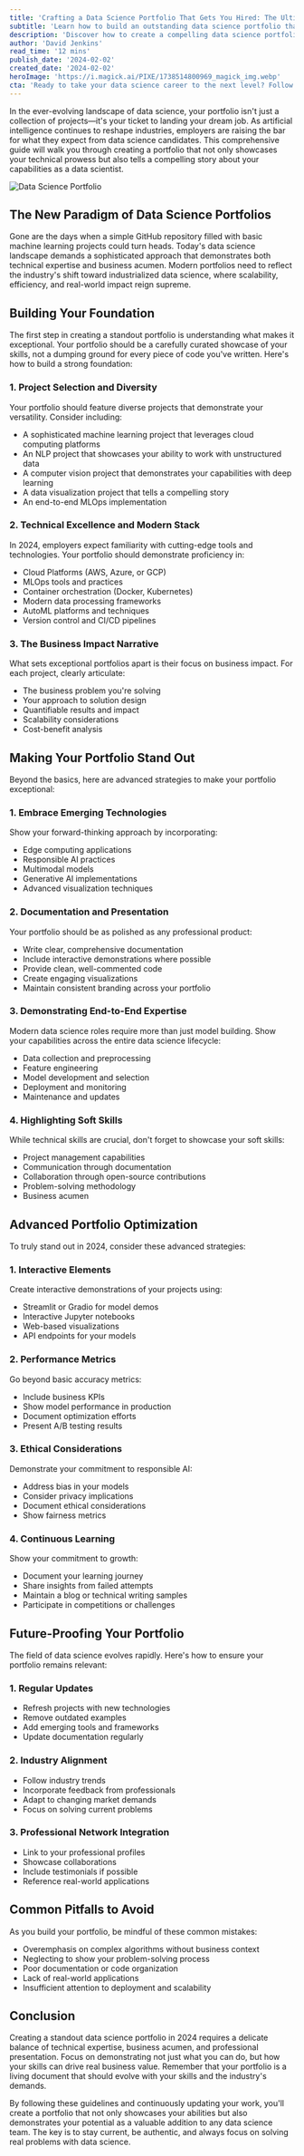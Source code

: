 ```yaml
---
title: 'Crafting a Data Science Portfolio That Gets You Hired: The Ultimate Guide for 2024'
subtitle: 'Learn how to build an outstanding data science portfolio that demonstrates your skills and lands you your dream job'
description: 'Discover how to create a compelling data science portfolio that stands out in 2024. Learn essential strategies for showcasing technical expertise, business acumen, and real-world impact through carefully selected projects, modern tech stack implementation, and professional presentation.'
author: 'David Jenkins'
read_time: '12 mins'
publish_date: '2024-02-02'
created_date: '2024-02-02'
heroImage: 'https://i.magick.ai/PIXE/1738514800969_magick_img.webp'
cta: 'Ready to take your data science career to the next level? Follow us on LinkedIn for more expert insights, industry trends, and exclusive tips on building a successful career in data science.'
---
```


In the ever-evolving landscape of data science, your portfolio isn't just a collection of projects—it's your ticket to landing your dream job. As artificial intelligence continues to reshape industries, employers are raising the bar for what they expect from data science candidates. This comprehensive guide will walk you through creating a portfolio that not only showcases your technical prowess but also tells a compelling story about your capabilities as a data scientist.

![Data Science Portfolio](https://i.magick.ai/PIXE/1738514800972_magick_img.webp)

## The New Paradigm of Data Science Portfolios

Gone are the days when a simple GitHub repository filled with basic machine learning projects could turn heads. Today's data science landscape demands a sophisticated approach that demonstrates both technical expertise and business acumen. Modern portfolios need to reflect the industry's shift toward industrialized data science, where scalability, efficiency, and real-world impact reign supreme.

## Building Your Foundation

The first step in creating a standout portfolio is understanding what makes it exceptional. Your portfolio should be a carefully curated showcase of your skills, not a dumping ground for every piece of code you've written. Here's how to build a strong foundation:

### 1. Project Selection and Diversity

Your portfolio should feature diverse projects that demonstrate your versatility. Consider including:

- A sophisticated machine learning project that leverages cloud computing platforms
- An NLP project that showcases your ability to work with unstructured data
- A computer vision project that demonstrates your capabilities with deep learning
- A data visualization project that tells a compelling story
- An end-to-end MLOps implementation

### 2. Technical Excellence and Modern Stack

In 2024, employers expect familiarity with cutting-edge tools and technologies. Your portfolio should demonstrate proficiency in:

- Cloud Platforms (AWS, Azure, or GCP)
- MLOps tools and practices
- Container orchestration (Docker, Kubernetes)
- Modern data processing frameworks
- AutoML platforms and techniques
- Version control and CI/CD pipelines

### 3. The Business Impact Narrative

What sets exceptional portfolios apart is their focus on business impact. For each project, clearly articulate:

- The business problem you're solving
- Your approach to solution design
- Quantifiable results and impact
- Scalability considerations
- Cost-benefit analysis

## Making Your Portfolio Stand Out

Beyond the basics, here are advanced strategies to make your portfolio exceptional:

### 1. Embrace Emerging Technologies

Show your forward-thinking approach by incorporating:

- Edge computing applications
- Responsible AI practices
- Multimodal models
- Generative AI implementations
- Advanced visualization techniques

### 2. Documentation and Presentation

Your portfolio should be as polished as any professional product:

- Write clear, comprehensive documentation
- Include interactive demonstrations where possible
- Provide clean, well-commented code
- Create engaging visualizations
- Maintain consistent branding across your portfolio

### 3. Demonstrating End-to-End Expertise

Modern data science roles require more than just model building. Show your capabilities across the entire data science lifecycle:

- Data collection and preprocessing
- Feature engineering
- Model development and selection
- Deployment and monitoring
- Maintenance and updates

### 4. Highlighting Soft Skills

While technical skills are crucial, don't forget to showcase your soft skills:

- Project management capabilities
- Communication through documentation
- Collaboration through open-source contributions
- Problem-solving methodology
- Business acumen

## Advanced Portfolio Optimization

To truly stand out in 2024, consider these advanced strategies:

### 1. Interactive Elements

Create interactive demonstrations of your projects using:
- Streamlit or Gradio for model demos
- Interactive Jupyter notebooks
- Web-based visualizations
- API endpoints for your models

### 2. Performance Metrics

Go beyond basic accuracy metrics:
- Include business KPIs
- Show model performance in production
- Document optimization efforts
- Present A/B testing results

### 3. Ethical Considerations

Demonstrate your commitment to responsible AI:
- Address bias in your models
- Consider privacy implications
- Document ethical considerations
- Show fairness metrics

### 4. Continuous Learning

Show your commitment to growth:
- Document your learning journey
- Share insights from failed attempts
- Maintain a blog or technical writing samples
- Participate in competitions or challenges

## Future-Proofing Your Portfolio

The field of data science evolves rapidly. Here's how to ensure your portfolio remains relevant:

### 1. Regular Updates

- Refresh projects with new technologies
- Remove outdated examples
- Add emerging tools and frameworks
- Update documentation regularly

### 2. Industry Alignment

- Follow industry trends
- Incorporate feedback from professionals
- Adapt to changing market demands
- Focus on solving current problems

### 3. Professional Network Integration

- Link to your professional profiles
- Showcase collaborations
- Include testimonials if possible
- Reference real-world applications

## Common Pitfalls to Avoid

As you build your portfolio, be mindful of these common mistakes:

- Overemphasis on complex algorithms without business context
- Neglecting to show your problem-solving process
- Poor documentation or code organization
- Lack of real-world applications
- Insufficient attention to deployment and scalability

## Conclusion

Creating a standout data science portfolio in 2024 requires a delicate balance of technical expertise, business acumen, and professional presentation. Focus on demonstrating not just what you can do, but how your skills can drive real business value. Remember that your portfolio is a living document that should evolve with your skills and the industry's demands.

By following these guidelines and continuously updating your work, you'll create a portfolio that not only showcases your abilities but also demonstrates your potential as a valuable addition to any data science team. The key is to stay current, be authentic, and always focus on solving real problems with data science.